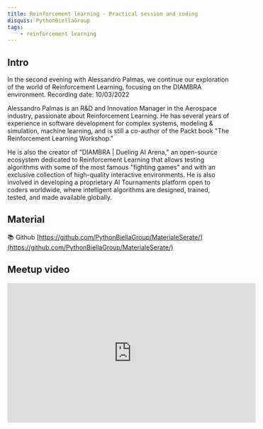 ```yaml
---
title: Reinforcement learning - Practical session and coding
disquis: PythonBiellaGroup
tags:
    - reinforcement learning
---
```


## Intro

In the second evening with Alessandro Palmas, we continue our exploration of the world of Reinforcement Learning, focusing on the DIAMBRA environment.
Recording date: 10/03/2022

Alessandro Palmas is an R&D and Innovation Manager in the Aerospace industry, passionate about Reinforcement Learning. He has several years of experience in software development for complex systems, modeling & simulation, machine learning, and is still a co-author of the Packt book "The Reinforcement Learning Workshop."

He is also the creator of "DIAMBRA | Dueling AI Arena," an open-source ecosystem dedicated to Reinforcement Learning that allows testing algorithms with some of the most famous "fighting games" and with an exclusive collection of high-quality interactive environments. He is also involved in developing a proprietary AI Tournaments platform open to coders worldwide, where intelligent algorithms are designed, trained, tested, and made available globally.

## Material

📚 Github [https://github.com/PythonBiellaGroup/MaterialeSerate/](https://github.com/PythonBiellaGroup/MaterialeSerate/)

## Meetup video
<iframe width="560" height="315" src="https://www.youtube.com/embed/TeFdKdRY_BY?si=rQHoVKcoxbACQggr" title="YouTube video player" frameborder="0" allow="accelerometer; autoplay; clipboard-write; encrypted-media; gyroscope; picture-in-picture; web-share" allowfullscreen></iframe>